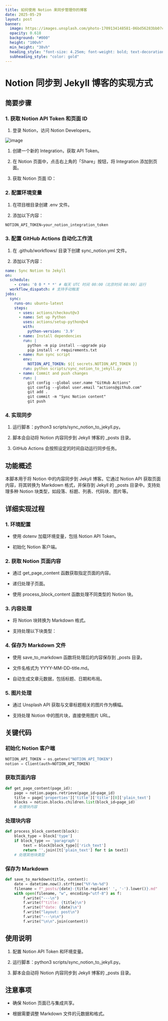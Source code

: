 ```yaml
---
title: 如何使用 Notion 来同步管理你的博客
date: 2025-05-29
layout: post
banner:
  image: https://images.unsplash.com/photo-1709134148581-06bd56283bb0?crop=entropy&cs=tinysrgb&fit=max&fm=jpg&ixid=M3w2OTIwMzJ8MHwxfHJhbmRvbXx8fHx8fHx8fDE3NDg1MzYwMzd8&ixlib=rb-4.1.0&q=80&w=1080
  opacity: 0.618
  background: "#000"
  height: "100vh"
  min_height: "38vh"
  heading_style: "font-size: 4.25em; font-weight: bold; text-decoration: underline"
  subheading_style: "color: gold"
---
```


# Notion 同步到 Jekyll 博客的实现方式

## 简要步骤

### 1. 获取 Notion API Token 和页面 ID

1. 登录 Notion，访问 Notion Developers。

![image](https://prod-files-secure.s3.us-west-2.amazonaws.com/a7a0cc5a-89b9-4cda-8686-1fba0ca52f40/d19c1afe-dea5-4312-9333-786b0ba83054/image.png?X-Amz-Algorithm=AWS4-HMAC-SHA256&X-Amz-Content-Sha256=UNSIGNED-PAYLOAD&X-Amz-Credential=ASIAZI2LB466SMY5R2CZ%2F20250529%2Fus-west-2%2Fs3%2Faws4_request&X-Amz-Date=20250529T162716Z&X-Amz-Expires=3600&X-Amz-Security-Token=IQoJb3JpZ2luX2VjEMX%2F%2F%2F%2F%2F%2F%2F%2F%2F%2FwEaCXVzLXdlc3QtMiJIMEYCIQDEgqilgd3D5F7UbBsCuv5Qhx%2B2NElBoqdQRkASgXYLbAIhAKmt7cF%2F9gE%2FtXZegmX%2Bad5r37g5bAxtY%2FmqcIMgtd6rKogECI7%2F%2F%2F%2F%2F%2F%2F%2F%2F%2FwEQABoMNjM3NDIzMTgzODA1IgzroJUVKlKZHGkeO3Aq3APzQW53obU857wgF60uUuMvhnq1e6kYQK9IbdG23vZ8NFZ%2BhXyFT7ZPc9Y%2BZnOv5mC9nB3wKHACQXF89SsFJgqR8MLfkmUl85f1qOJ5GK3Z3wKjE38oyLmgB8ygFK5dRdCdG55iqwCxbyx3lNFRGKRSOHfE%2BSytasZal6l6TrO9dia7ZnLi6gxRvzr46gZHbYyUspDXl%2BsE4gRIg0gbg8jBSo9AIZB%2FKep8Fyr4DH7liXC28WoQrtNA8aFulBeSeHYwXEZvEiqqbhEJyMVkpvF1Q6j6kuQChpJs8OI8784x0b02XWzWXjZhpFmdyM9tPp6lBcFn7zKwbgc9PLVD7heowh5UfmPukFPMsCCOq6ENUPYIIdo6CpOB9MPG6V%2FFXpKaEKGycXaEjrdEnyMeHK8R2FmuvJ%2FZKbdpnlZS5d9GmxnbdM5e7U6OCA23WNC8fV2m%2FO1IOkDnNI8i%2Fp%2F1D60xuWtlQhSvPWLM8e%2Bvxyi96aQuZkxGUhQUsaMsIBrAl0vEuTZN4VQH1rZXZd26TrEh7rUCmgDQ8GxoytUOrqFJt3ihOamoNTY5OlrbMQ%2BHAbUFCMj3OOFX%2BLgT0NV4byOCvqL0lJ26O97D8Vy9zaBzRw1JJJEAchcWrjCInTCxsuHBBjqkAXZ9HGBUH8fn18ZlIQIcN2ygfdLIRkbVz87jyxGvGylZrRDmRnRTOoZNdr9IQE%2FmOnDHZNbAgy004thEWtw%2FktfNYlJdiyBQt6ZBQZ%2FzrANmlDIcdfCNGgVLRSfixOwreX5zjg6Bkj0tX58JzUGW13eZCzp51FM6MVc3ifR%2FenD73LmwIvhlINabBOE4r4btuOpeMY5eprxKgxw46CtkGRnaHe%2Fl&X-Amz-Signature=5b48e7b55219d4b155639af7185a873d95b096f1c48708644c95fa0f21ff3eaf&X-Amz-SignedHeaders=host&x-id=GetObject)

1. 创建一个新的 Integration，获取 API Token。

1. 在 Notion 页面中，点击右上角的「Share」按钮，将 Integration 添加到页面。

1. 获取 Notion 页面 ID：


### 2. 配置环境变量

1. 在项目根目录创建 .env 文件。

1. 添加以下内容：

```javascript
NOTION_API_TOKEN=your_notion_integration_token
```

### 3. 配置 GitHub Actions 自动化工作流

1. 在 .github/workflows/ 目录下创建 sync_notion.yml 文件。

1. 添加以下内容：

```yaml
name: Sync Notion to Jekyll
on:
  schedule:
    - cron: '0 0 * * *' # 每天 UTC 时间 00:00（北京时间 08:00）运行
  workflow_dispatch: # 支持手动触发
jobs:
  sync:
    runs-on: ubuntu-latest
    steps:
      - uses: actions/checkout@v3
      - name: Set up Python
        uses: actions/setup-python@v4
        with:
          python-version: '3.9'
      - name: Install dependencies
        run: |
          python -m pip install --upgrade pip
          pip install -r requirements.txt
      - name: Run sync script
        env:
          NOTION_API_TOKEN: ${{ secrets.NOTION_API_TOKEN }}
        run: python scripts/sync_notion_to_jekyll.py
      - name: Commit and push changes
        run: |
          git config --global user.name "GitHub Actions"
          git config --global user.email "actions@github.com"
          git add .
          git commit -m "Sync Notion content"
          git push
```

### 4. 实现同步

1. 运行脚本：python3 scripts/sync_notion_to_jekyll.py。

1. 脚本会自动将 Notion 内容同步到 Jekyll 博客的 _posts 目录。

1. GitHub Actions 会按照设定的时间自动运行同步任务。

## 功能概述

本脚本用于将 Notion 中的内容同步到 Jekyll 博客。它通过 Notion API 获取页面内容，将其转换为 Markdown 格式，并保存到 Jekyll 的 _posts 目录中。支持处理多种 Notion 块类型，如段落、标题、列表、代码块、图片等。

## 详细实现过程

### 1. 环境配置

- 使用 dotenv 加载环境变量，包括 Notion API Token。

- 初始化 Notion 客户端。

### 2. 获取 Notion 页面内容

- 通过 get_page_content 函数获取指定页面的内容。

- 递归处理子页面。

- 使用 process_block_content 函数处理不同类型的 Notion 块。

### 3. 内容处理

- 将 Notion 块转换为 Markdown 格式。

- 支持处理以下块类型：


### 4. 保存为 Markdown 文件

- 使用 save_to_markdown 函数将处理后的内容保存到 _posts 目录。

- 文件名格式为 YYYY-MM-DD-title.md。

- 自动生成文章元数据，包括标题、日期和布局。

### 5. 图片处理

- 通过 Unsplash API 获取与文章标题相关的图片作为横幅。

- 支持处理 Notion 中的图片块，直接使用图片 URL。

## 关键代码

### 初始化 Notion 客户端

```python
NOTION_API_TOKEN = os.getenv("NOTION_API_TOKEN")
notion = Client(auth=NOTION_API_TOKEN)
```

### 获取页面内容

```python
def get_page_content(page_id):
    page = notion.pages.retrieve(page_id=page_id)
    title = page['properties']['title']['title'][0]['plain_text']
    blocks = notion.blocks.children.list(block_id=page_id)
    # 处理块内容
```

### 处理块内容

```python
def process_block_content(block):
    block_type = block['type']
    if block_type == 'paragraph':
        text = block[block_type]['rich_text']
        return ''.join([t['plain_text'] for t in text])
    # 处理其他块类型
```

### 保存为 Markdown

```python
def save_to_markdown(title, content):
    date = datetime.now().strftime("%Y-%m-%d")
    filename = f"_posts/{date}-{title.replace(' ', '-').lower()}.md"
    with open(filename, "w", encoding="utf-8") as f:
        f.write("---\n")
        f.write(f"title: {title}\n")
        f.write(f"date: {date}\n")
        f.write("layout: post\n")
        f.write("---\n\n")
        f.write("\n\n".join(content))
```

## 使用说明

1. 配置 Notion API Token 和环境变量。

1. 运行脚本：python3 scripts/sync_notion_to_jekyll.py。

1. 脚本会自动将 Notion 内容同步到 Jekyll 博客的 _posts 目录。

## 注意事项

- 确保 Notion 页面已与集成共享。

- 根据需要调整 Markdown 文件的元数据和格式。